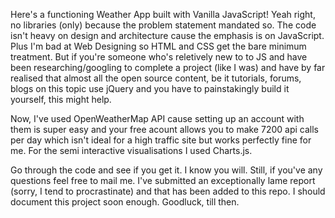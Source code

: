 Here's a functioning Weather App built with Vanilla JavaScript! Yeah right, no libraries (only) because the problem statement mandated so. The code isn't heavy on design and architecture cause the emphasis is on JavaScript. Plus I'm bad at Web Designing so HTML and CSS get the bare minimum treatment. But if you're someone who's reletively new to to JS and have been researching/googling to complete a project (like I was) and have by far realised that almost all the open source content, be it tutorials, forums, blogs on this topic use jQuery and you have to painstakingly build it yourself, this might help.

Now, I've used OpenWeatherMap API cause setting up an account with them is super easy and your free acount allows you to make 7200 api calls per day which isn't ideal for a high traffic site but works perfectly fine for me. For the semi interactive visualisations I used Charts.js.

Go through the code and see if you get it. I know you will. Still, if you've any questions feel free to mail me. I've submitted an exceptionally lame report (sorry, I tend to procrastinate) and that has been added to this repo. I should document this project soon enough. Goodluck, till then.
